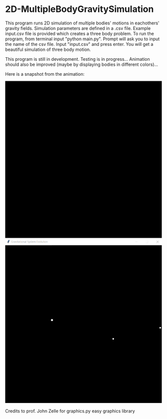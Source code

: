 # 2D-MultipleBodyGravitySimulation

This program runs 2D simulation of multiple bodies' motions in eachothers' gravity fields. Simulation parameters are defined in a .csv file. Example input.csv file is provided which creates a three body problem. To run the program, from terminal input "python main.py". Prompt will ask you to input the name of the csv file. Input "input.csv" and press enter. You will get a beautiful simulation of three body motion.

This program is still in development. Testing is in progress... Animation should also be improved (maybe by displaying bodies in different colors)...

Here is a snapshot from the animation:


![Simulation Snip 1](/PlanetMotion.gif)
![Simulation Snip 2](/snapshot.PNG)




Credits to prof. John Zelle for graphics.py easy graphics library